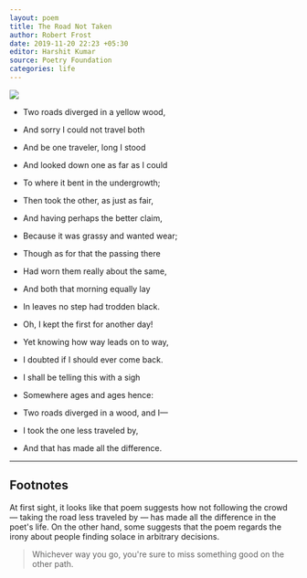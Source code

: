 ```yaml
---
layout: poem
title: The Road Not Taken
author: Robert Frost
date: 2019-11-20 22:23 +05:30
editor: Harshit Kumar
source: Poetry Foundation
categories: life
---
```


<img src="/poems/assets/roads.jpg" style="display: block; margin: auto; max-width: 100%;">

- Two roads diverged in a yellow wood,
- And sorry I could not travel both
- And be one traveler, long I stood
- And looked down one as far as I could
- To where it bent in the undergrowth;

- Then took the other, as just as fair,
- And having perhaps the better claim,
- Because it was grassy and wanted wear;
- Though as for that the passing there
- Had worn them really about the same,

- And both that morning equally lay
- In leaves no step had trodden black.
- Oh, I kept the first for another day!
- Yet knowing how way leads on to way,
- I doubted if I should ever come back.

- I shall be telling this with a sigh
- Somewhere ages and ages hence:
- Two roads diverged in a wood, and I—
- I took the one less traveled by,
- And that has made all the difference.

---

## Footnotes

At first sight, it looks like that poem suggests how not following the crowd — taking the road less traveled by — has made all the difference in the poet's life. On the other hand, some suggests that the poem regards the irony about people finding solace in arbitrary decisions.

> Whichever way you go, you're sure to miss something good on the other path.
